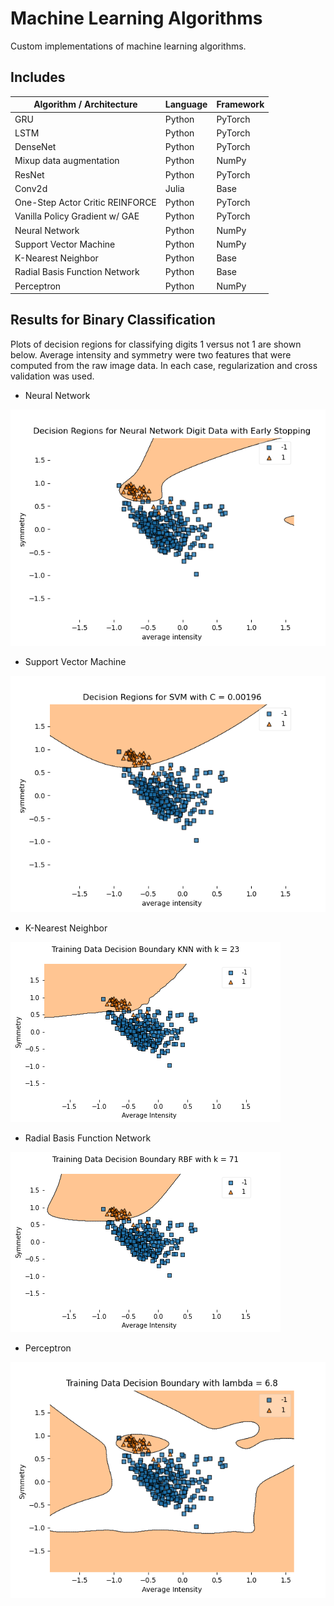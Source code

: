 # Machine Learning Algorithms
Custom implementations of machine learning algorithms.

## Includes
| Algorithm / Architecture | Language | Framework |
|--------------------------|----------|-----------|
| GRU | Python | PyTorch |
| LSTM | Python | PyTorch |
| DenseNet | Python | PyTorch |
| Mixup data augmentation | Python | NumPy |
| ResNet | Python | PyTorch |
| Conv2d | Julia | Base |
| One-Step Actor Critic REINFORCE | Python | PyTorch |
| Vanilla Policy Gradient w/ GAE | Python | PyTorch |
| Neural Network | Python | NumPy |
| Support Vector Machine | Python | NumPy |
| K-Nearest Neighbor | Python | Base |
| Radial Basis Function Network | Python | Base |
| Perceptron | Python | NumPy |


## Results for Binary Classification
Plots of decision regions for classifying digits 1 versus not 1 are shown below. Average intensity and symmetry were two features that were computed from the raw image data. In each case, regularization and cross validation was used.

- Neural Network

![neural network picture](https://github.com/thomashopkins32/MachineLearningAlgorithms/blob/main/images/nn.png)

- Support Vector Machine

![svm](https://github.com/thomashopkins32/MachineLearningAlgorithms/blob/main/images/svm.png)

- K-Nearest Neighbor

![knn](https://github.com/thomashopkins32/MachineLearningAlgorithms/blob/main/images/knn.png)

- Radial Basis Function Network

![rbf](https://github.com/thomashopkins32/MachineLearningAlgorithms/blob/main/images/rbf.png)

- Perceptron

![p](https://github.com/thomashopkins32/MachineLearningAlgorithms/blob/main/images/perceptron.png)

